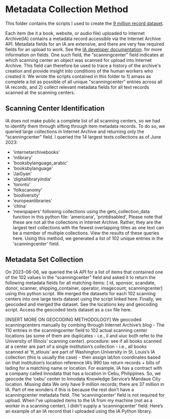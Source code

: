 # Metadata Collection Method
This folder contains the scripts I used to create the [9 million record dataset](https://wustl.box.com/s/sd9nvxbh3hym7uycia5bul2a7cu4q9rn). 

Each item (be it a book, website, or audio file) uploaded to Internet Archive(IA) contains a metadata record accessible via the Internet Archive API. Metadata fields for an IA are extensive, and there are very few required fields for an upload to work. See the [IA developer documentation](https://archive.org/developers/metadata-schema/i). for more information on fields.  One such field, the “scanningcenter” field indicates at which scanning center an object was scanned for upload into Internet Archive. This field can therefore be used to trace a history of the archive's creation and provide insight into conditions of the human workers who created it. We wrote the scripts contained in this folder to 1) amass as complete a list as possible of all unique "scanningcenter" entries across all IA records, and 2) collect relevant metadata fields for all text records scanned at the scanning centers. 

## Scanning Center Identification
IA does not make public a complete list of all scanning centers, so we had to identify them through sifting through item metadata records. To do so, we queried large collections in Internet Archive and returning only the “scanningcenter” field. I queried the 14 largest texts collections as of June 2023: 
- 'internetarchivebooks'
- 'inlibrary'
- 'booksbylanguage_arabic'
- 'booksbylanguage'
- 'JaiGyan'
- 'digitallibraryindia'
- 'toronto'
- 'folkscanomy'
- 'biodiversity'
- 'europeanlibraries'
- 'china'
- 'newspapers'
following collections using the gets_collection_data function in this python file:  'americana', 'printdisabled', 
Please note that these are not all the collections in Internet Archive. Rather, they are the largest text collections with the fewest overlapping titles as one text can be a member of multiple collections. View the results of these queries here. Using this method, we generated a list of 102 unique entries in the 'scanningcenter' field.
## Metadata Set Collection
On 2023-06-06, we queried the IA API for a list of items that contained one of the 102 values in the “scanningcenter” field and asked it to return the following metadata fields for all matching items: [ id, sponsor, scandate, donor, scanner, shipping_container, operator, imagecount, scanningcenter] using this python script. 
We merged the datasets for each 102 scanning centers into one large texts dataset using the script linked here. 
Finally, we geocoded and merged the dataset. See the locations key and geocoding script. Access the geocoded texts dataset as a csv file here. 

[INSERT MORE ON GEOCODING METHODOLOGY]  We geocoded scanningcenters manually by combing through Internet Archive’s blog - 
The 110 entries in the scanningcenter field to 102 actual scanning center locations (as some of them are duplicates - i.e., il and uiuc both refer to the University of Illinois’ scanning center).
procedure: 
see if all books scanned at a center are part of a single institution’s collection - i.e., all books scanned at ‘tt_stlouis’ are part of Washington University in St. Louis’s IA collection (this is usually the case) - then assign lat/lon coordinates based on that institution’s location
reference IA’s 990 tax return records + bills of lading for a matching name or location. For example, IA has a contract with a company called Innodata that has a location in Cebu, Philippines. So, we geocode the ‘cebu’ center to Innodata Knowledge Service’s Mandaue City location.
Missing data
We only have 9 million records; there are 37 million in IA. Part of me wonders if this is because the rest don’t  have a scanningcenter metadata field. The ‘scanningcenter’ field is not required for upload. When I’ve uploaded items to the IA from my machine (not as a worker in a scanning center), I didn’t supply a ‘scanningcenter’ field. Here’s an example of an IA record that I uploaded using the IA Python library. 
